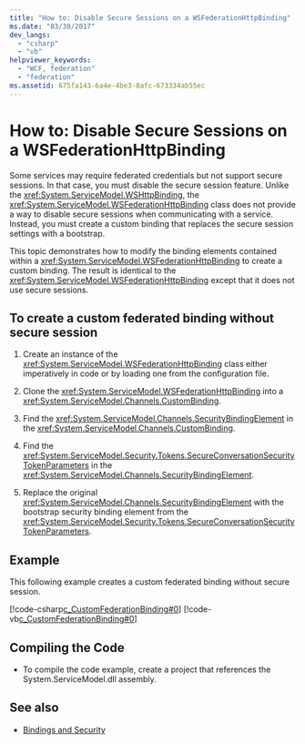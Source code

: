 ```yaml
---
title: "How to: Disable Secure Sessions on a WSFederationHttpBinding"
ms.date: "03/30/2017"
dev_langs:
  - "csharp"
  - "vb"
helpviewer_keywords:
  - "WCF, federation"
  - "federation"
ms.assetid: 675fa143-6a4e-4be3-8afc-673334ab55ec
---
```

# How to: Disable Secure Sessions on a WSFederationHttpBinding

Some services may require federated credentials but not support secure sessions. In that case, you must disable the secure session feature. Unlike the <xref:System.ServiceModel.WSHttpBinding>, the <xref:System.ServiceModel.WSFederationHttpBinding> class does not provide a way to disable secure sessions when communicating with a service. Instead, you must create a custom binding that replaces the secure session settings with a bootstrap.

This topic demonstrates how to modify the binding elements contained within a <xref:System.ServiceModel.WSFederationHttpBinding> to create a custom binding. The result is identical to the <xref:System.ServiceModel.WSFederationHttpBinding> except that it does not use secure sessions.

## To create a custom federated binding without secure session

1. Create an instance of the <xref:System.ServiceModel.WSFederationHttpBinding> class either imperatively in code or by loading one from the configuration file.

2. Clone the <xref:System.ServiceModel.WSFederationHttpBinding> into a <xref:System.ServiceModel.Channels.CustomBinding>.

3. Find the <xref:System.ServiceModel.Channels.SecurityBindingElement> in the <xref:System.ServiceModel.Channels.CustomBinding>.

4. Find the <xref:System.ServiceModel.Security.Tokens.SecureConversationSecurityTokenParameters> in the <xref:System.ServiceModel.Channels.SecurityBindingElement>.

5. Replace the original <xref:System.ServiceModel.Channels.SecurityBindingElement> with the bootstrap security binding element from the <xref:System.ServiceModel.Security.Tokens.SecureConversationSecurityTokenParameters>.

## Example

This following example creates a custom federated binding without secure session.

[!code-csharp[c_CustomFederationBinding#0](../../../../samples/snippets/csharp/VS_Snippets_CFX/c_customfederationbinding/cs/c_customfederationbinding.cs#0)]
[!code-vb[c_CustomFederationBinding#0](../../../../samples/snippets/visualbasic/VS_Snippets_CFX/c_customfederationbinding/vb/c_customfederationbinding.vb#0)]

## Compiling the Code

- To compile the code example, create a project that references the System.ServiceModel.dll assembly.

## See also

- [Bindings and Security](bindings-and-security.md)
